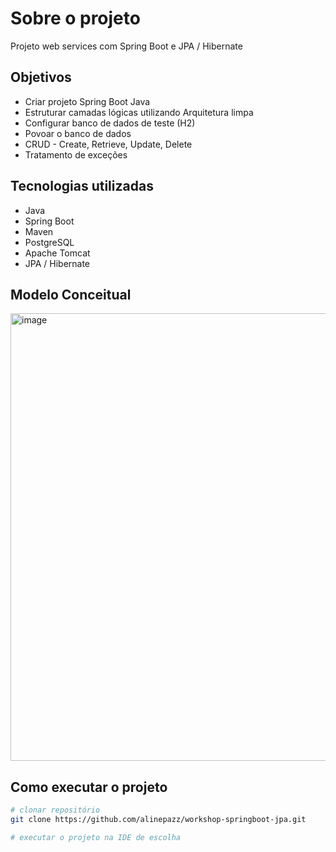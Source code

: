 
# Sobre o projeto


Projeto web services com Spring Boot e JPA / Hibernate

## Objetivos
- Criar projeto Spring Boot Java
- Estruturar camadas lógicas utilizando Arquitetura limpa
- Configurar banco de dados de teste (H2)
- Povoar o banco de dados
- CRUD - Create, Retrieve, Update, Delete
- Tratamento de exceções

## Tecnologias utilizadas
- Java
- Spring Boot
- Maven
- PostgreSQL
- Apache Tomcat
- JPA / Hibernate

## Modelo Conceitual
<img width="716" alt="image" src="https://user-images.githubusercontent.com/55562813/222985753-35957d3f-1e0a-40db-bff4-497c6e96e7df.png">

## Como executar o projeto

```bash
# clonar repositório
git clone https://github.com/alinepazz/workshop-springboot-jpa.git

# executar o projeto na IDE de escolha
